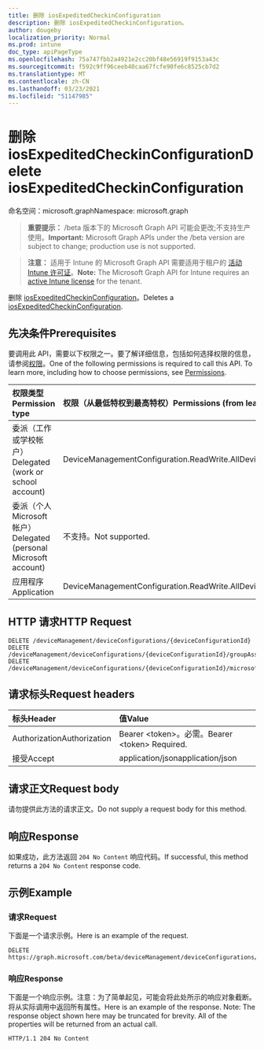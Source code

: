```yaml
---
title: 删除 iosExpeditedCheckinConfiguration
description: 删除 iosExpeditedCheckinConfiguration。
author: dougeby
localization_priority: Normal
ms.prod: intune
doc_type: apiPageType
ms.openlocfilehash: 75a747fbb2a4921e2cc20bf48e56919f9153a43c
ms.sourcegitcommit: f592c9ff96ceeb40caa67fcfe90fe6c8525cb7d2
ms.translationtype: MT
ms.contentlocale: zh-CN
ms.lasthandoff: 03/23/2021
ms.locfileid: "51147985"
---
```

# <a name="delete-iosexpeditedcheckinconfiguration"></a><span data-ttu-id="726e5-103">删除 iosExpeditedCheckinConfiguration</span><span class="sxs-lookup"><span data-stu-id="726e5-103">Delete iosExpeditedCheckinConfiguration</span></span>

<span data-ttu-id="726e5-104">命名空间：microsoft.graph</span><span class="sxs-lookup"><span data-stu-id="726e5-104">Namespace: microsoft.graph</span></span>

> <span data-ttu-id="726e5-105">**重要提示：** /beta 版本下的 Microsoft Graph API 可能会更改;不支持生产使用。</span><span class="sxs-lookup"><span data-stu-id="726e5-105">**Important:** Microsoft Graph APIs under the /beta version are subject to change; production use is not supported.</span></span>

> <span data-ttu-id="726e5-106">**注意：** 适用于 Intune 的 Microsoft Graph API 需要适用于租户的 [活动 Intune 许可证](https://go.microsoft.com/fwlink/?linkid=839381)。</span><span class="sxs-lookup"><span data-stu-id="726e5-106">**Note:** The Microsoft Graph API for Intune requires an [active Intune license](https://go.microsoft.com/fwlink/?linkid=839381) for the tenant.</span></span>

<span data-ttu-id="726e5-107">删除 [iosExpeditedCheckinConfiguration](../resources/intune-deviceconfig-iosexpeditedcheckinconfiguration.md)。</span><span class="sxs-lookup"><span data-stu-id="726e5-107">Deletes a [iosExpeditedCheckinConfiguration](../resources/intune-deviceconfig-iosexpeditedcheckinconfiguration.md).</span></span>

## <a name="prerequisites"></a><span data-ttu-id="726e5-108">先决条件</span><span class="sxs-lookup"><span data-stu-id="726e5-108">Prerequisites</span></span>
<span data-ttu-id="726e5-p101">要调用此 API，需要以下权限之一。要了解详细信息，包括如何选择权限的信息，请参阅[权限](/graph/permissions-reference)。</span><span class="sxs-lookup"><span data-stu-id="726e5-p101">One of the following permissions is required to call this API. To learn more, including how to choose permissions, see [Permissions](/graph/permissions-reference).</span></span>

|<span data-ttu-id="726e5-111">权限类型</span><span class="sxs-lookup"><span data-stu-id="726e5-111">Permission type</span></span>|<span data-ttu-id="726e5-112">权限（从最低特权到最高特权）</span><span class="sxs-lookup"><span data-stu-id="726e5-112">Permissions (from least to most privileged)</span></span>|
|:---|:---|
|<span data-ttu-id="726e5-113">委派（工作或学校帐户）</span><span class="sxs-lookup"><span data-stu-id="726e5-113">Delegated (work or school account)</span></span>|<span data-ttu-id="726e5-114">DeviceManagementConfiguration.ReadWrite.All</span><span class="sxs-lookup"><span data-stu-id="726e5-114">DeviceManagementConfiguration.ReadWrite.All</span></span>|
|<span data-ttu-id="726e5-115">委派（个人 Microsoft 帐户）</span><span class="sxs-lookup"><span data-stu-id="726e5-115">Delegated (personal Microsoft account)</span></span>|<span data-ttu-id="726e5-116">不支持。</span><span class="sxs-lookup"><span data-stu-id="726e5-116">Not supported.</span></span>|
|<span data-ttu-id="726e5-117">应用程序</span><span class="sxs-lookup"><span data-stu-id="726e5-117">Application</span></span>|<span data-ttu-id="726e5-118">DeviceManagementConfiguration.ReadWrite.All</span><span class="sxs-lookup"><span data-stu-id="726e5-118">DeviceManagementConfiguration.ReadWrite.All</span></span>|

## <a name="http-request"></a><span data-ttu-id="726e5-119">HTTP 请求</span><span class="sxs-lookup"><span data-stu-id="726e5-119">HTTP Request</span></span>
<!-- {
  "blockType": "ignored"
}
-->
``` http
DELETE /deviceManagement/deviceConfigurations/{deviceConfigurationId}
DELETE /deviceManagement/deviceConfigurations/{deviceConfigurationId}/groupAssignments/{deviceConfigurationGroupAssignmentId}/deviceConfiguration
DELETE /deviceManagement/deviceConfigurations/{deviceConfigurationId}/microsoft.graph.windowsDomainJoinConfiguration/networkAccessConfigurations/{deviceConfigurationId}
```

## <a name="request-headers"></a><span data-ttu-id="726e5-120">请求标头</span><span class="sxs-lookup"><span data-stu-id="726e5-120">Request headers</span></span>
|<span data-ttu-id="726e5-121">标头</span><span class="sxs-lookup"><span data-stu-id="726e5-121">Header</span></span>|<span data-ttu-id="726e5-122">值</span><span class="sxs-lookup"><span data-stu-id="726e5-122">Value</span></span>|
|:---|:---|
|<span data-ttu-id="726e5-123">Authorization</span><span class="sxs-lookup"><span data-stu-id="726e5-123">Authorization</span></span>|<span data-ttu-id="726e5-124">Bearer &lt;token&gt;。必需。</span><span class="sxs-lookup"><span data-stu-id="726e5-124">Bearer &lt;token&gt; Required.</span></span>|
|<span data-ttu-id="726e5-125">接受</span><span class="sxs-lookup"><span data-stu-id="726e5-125">Accept</span></span>|<span data-ttu-id="726e5-126">application/json</span><span class="sxs-lookup"><span data-stu-id="726e5-126">application/json</span></span>|

## <a name="request-body"></a><span data-ttu-id="726e5-127">请求正文</span><span class="sxs-lookup"><span data-stu-id="726e5-127">Request body</span></span>
<span data-ttu-id="726e5-128">请勿提供此方法的请求正文。</span><span class="sxs-lookup"><span data-stu-id="726e5-128">Do not supply a request body for this method.</span></span>

## <a name="response"></a><span data-ttu-id="726e5-129">响应</span><span class="sxs-lookup"><span data-stu-id="726e5-129">Response</span></span>
<span data-ttu-id="726e5-130">如果成功，此方法返回 `204 No Content` 响应代码。</span><span class="sxs-lookup"><span data-stu-id="726e5-130">If successful, this method returns a `204 No Content` response code.</span></span>

## <a name="example"></a><span data-ttu-id="726e5-131">示例</span><span class="sxs-lookup"><span data-stu-id="726e5-131">Example</span></span>

### <a name="request"></a><span data-ttu-id="726e5-132">请求</span><span class="sxs-lookup"><span data-stu-id="726e5-132">Request</span></span>
<span data-ttu-id="726e5-133">下面是一个请求示例。</span><span class="sxs-lookup"><span data-stu-id="726e5-133">Here is an example of the request.</span></span>
``` http
DELETE https://graph.microsoft.com/beta/deviceManagement/deviceConfigurations/{deviceConfigurationId}
```

### <a name="response"></a><span data-ttu-id="726e5-134">响应</span><span class="sxs-lookup"><span data-stu-id="726e5-134">Response</span></span>
<span data-ttu-id="726e5-p102">下面是一个响应示例。注意：为了简单起见，可能会将此处所示的响应对象截断。将从实际调用中返回所有属性。</span><span class="sxs-lookup"><span data-stu-id="726e5-p102">Here is an example of the response. Note: The response object shown here may be truncated for brevity. All of the properties will be returned from an actual call.</span></span>
``` http
HTTP/1.1 204 No Content
```




